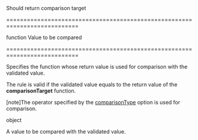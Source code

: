 <!--**
/*-------------------------------------------
    Auto-generated file. Do not modify.
-------------------------------------------

**-->
<!--d-->Should return comparison target<!--/d-->
===========================================================================
<!--type-->function<!--/type-->
<!--frd-->Value to be compared<!--/frd-->
===========================================================================

<!--shortDescription-->
Specifies the function whose return value is used for comparison with the validated value.
<!--/shortDescription-->

<!--fullDescription-->
The rule is valid if the validated value equals to the return value of the **comparisonTarget** function.

[note]The operator specified by the [comparisonType](/Documentation/ApiReference/UI_Widgets/dxValidator/Validation_Rules/CompareRule/#comparisonType) option is used for comparison.
<!--/fullDescription-->
<!--typeFunctionReturnType-->object<!--/typeFunctionReturnType-->
<!--typeFunctionReturnDescription-->
A value to be compared with the validated value.
<!--/typeFunctionReturnDescription-->